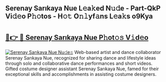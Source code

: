 ## Serenay Sarıkaya Nue L𝚎a𝚔ed N𝚞𝚍e - Part-QkP Vi𝚍𝚎o P𝚑𝚘tos - H𝚘𝚝 O𝚗𝚕yf𝚊ns L𝚎a𝚔s o9Kya

# <h2><a href="http://kf2dco.oniu.top/?m=Serenay+Sar%c4%b1kaya+Nue">🔗👉 🔴 Serenay Sarıkaya Nue P𝚑ot𝚘𝚜 V𝚒d𝚎o</a></h2>

[![Serenay Sarıkaya Nue Nu𝚍e𝚜](https://i.imgur.com/0qMVB7G.gif)](http://kf2dco.oniu.top/?m=Serenay+Sar%c4%b1kaya+Nue)
Web-based artist and dance collaborator Serenay Sarıkaya Nue, recognized for sharing dance and lifestyle ideas through solo and collaborative dance performances and short videos. Gifted costume designer assistant Serenay Sarıkaya Nue, famed for their exceptional skills and accomplishments in assisting costume designers.  
